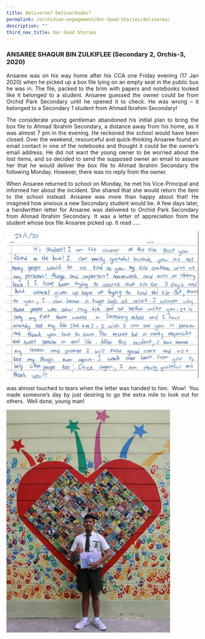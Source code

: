 ```yaml
---
title: Deliveroo? Deliverbooks?
permalink: /orchidian-engagement/Our-Good-Stories/deliveroo/
description: ""
third_nav_title: Our Good Stories
---
```

<h3>ANSAREE SHAQUR BIN ZULKIFLEE (Secondary 2, Orchis-3, 2020)</h3>

<div align="justify">
	
<p>Ansaree was on his way home after his CCA one Friday evening (17 Jan 2020) when he picked up a box file lying on an empty seat in the public bus he was in. The file, packed to the brim with papers and notebooks looked like it belonged to a student. Ansaree guessed the owner could be from Orchid Park Secondary until he opened it to check. He was wrong – it belonged to a Secondary 1 student from Ahmad Ibrahim Secondary!</p>

<p>The considerate young gentleman abandoned his initial plan to bring the box file to Ahmad Ibrahim Secondary, a distance away from his home, as it was almost 7 pm in the evening. He reckoned the school would have been closed. Over the weekend, resourceful and quick-thinking Ansaree found an email contact in one of the notebooks and thought it could be the owner’s email address. He did not want the young owner to be worried about the lost items, and so decided to send the supposed owner an email to assure her that he would deliver the box file to Ahmad Ibrahim Secondary the following Monday. However, there was no reply from the owner.</p>

<p>When Ansaree returned to school on Monday, he met his Vice-Principal and informed her about the incident. She shared that she would return the item to the school instead. Ansaree was more than happy about that! He imagined how anxious a new Secondary student would be. A few days later, a handwritten letter for Ansaree was delivered to Orchid Park Secondary from Ahmad Ibrahim Secondary. It was a letter of appreciation from the student whose box file Ansaree picked up. It read …..</p>
	
<img src="/images/gs10.jpg">
	
<p> was almost touched to tears when the letter was handed to him.  Wow!  You made someone’s day by just desiring to go the extra mile to look out for others.  Well done, young man!</p>
	
<img src="/images/gs11.jpg">
	
</div>